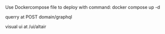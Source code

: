 Use Dockercompose file to deploy with command:
docker compose up -d 

querry at 
POST domain/graphql

visual ui at
/ui/altair
